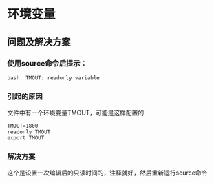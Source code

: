 # 环境变量

## 问题及解决方案


### 使用source命令后提示：
```
bash: TMOUT: readonly variable
```

### 引起的原因

文件中有一个环境变量TMOUT，可能是这样配置的
```
TMOUT=1800
readonly TMOUT
export TMOUT
```

### 解决方案
这个是设置一次编辑后的只读时间的，注释就好，然后重新运行source命令